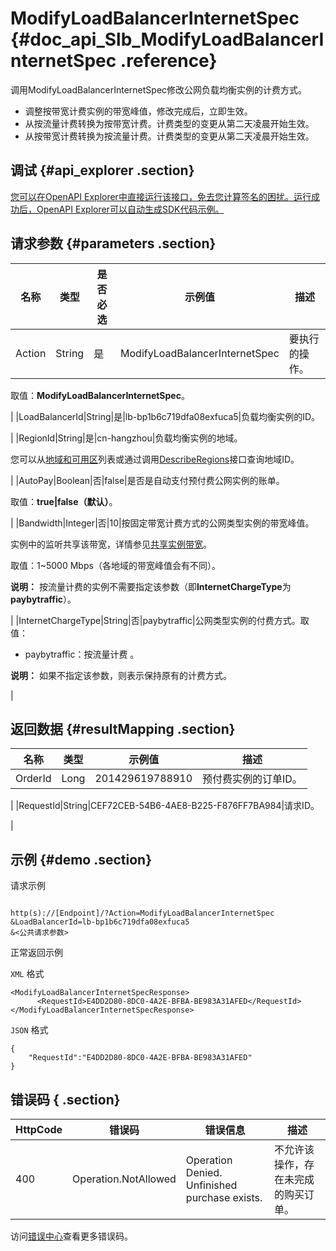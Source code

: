 # ModifyLoadBalancerInternetSpec {#doc_api_Slb_ModifyLoadBalancerInternetSpec .reference}

调用ModifyLoadBalancerInternetSpec修改公网负载均衡实例的计费方式。

-   调整按带宽计费实例的带宽峰值，修改完成后，立即生效。
-   从按流量计费转换为按带宽计费。计费类型的变更从第二天凌晨开始生效。
-   从按带宽计费转换为按流量计费。计费类型的变更从第二天凌晨开始生效。

## 调试 {#api_explorer .section}

[您可以在OpenAPI Explorer中直接运行该接口，免去您计算签名的困扰。运行成功后，OpenAPI Explorer可以自动生成SDK代码示例。](https://api.aliyun.com/#product=Slb&api=ModifyLoadBalancerInternetSpec&type=RPC&version=2014-05-15)

## 请求参数 {#parameters .section}

|名称|类型|是否必选|示例值|描述|
|--|--|----|---|--|
|Action|String|是|ModifyLoadBalancerInternetSpec|要执行的操作。

 取值：**ModifyLoadBalancerInternetSpec**。

 |
|LoadBalancerId|String|是|lb-bp1b6c719dfa08exfuca5|负载均衡实例的ID。

 |
|RegionId|String|是|cn-hangzhou|负载均衡实例的地域。

 您可以从[地域和可用区](~~40654~~)列表或通过调用[DescribeRegions](~~25609~~)接口查询地域ID。

 |
|AutoPay|Boolean|否|false|是否是自动支付预付费公网实例的账单。

 取值：**true|false（默认）**。

 |
|Bandwidth|Integer|否|10|按固定带宽计费方式的公网类型实例的带宽峰值。

 实例中的监听共享该带宽，详情参见[共享实例带宽](~~57846~~)。

 取值：1~5000 Mbps（各地域的带宽峰值会有不同）。

 **说明：** 按流量计费的实例不需要指定该参数（即**InternetChargeType**为**paybytraffic**）。

 |
|InternetChargeType|String|否|paybytraffic|公网类型实例的付费方式。取值：

 -   paybytraffic：按流量计费 。

 **说明：** 如果不指定该参数，则表示保持原有的计费方式。

 |

## 返回数据 {#resultMapping .section}

|名称|类型|示例值|描述|
|--|--|---|--|
|OrderId|Long|201429619788910|预付费实例的订单ID。

 |
|RequestId|String|CEF72CEB-54B6-4AE8-B225-F876FF7BA984|请求ID。

 |

## 示例 {#demo .section}

请求示例

``` {#request_demo}

http(s)://[Endpoint]/?Action=ModifyLoadBalancerInternetSpec
&LoadBalancerId=lb-bp1b6c719dfa08exfuca5
&<公共请求参数>

```

正常返回示例

`XML` 格式

``` {#xml_return_success_demo}
<ModifyLoadBalancerInternetSpecResponse>
      <RequestId>E4DD2D80-8DC0-4A2E-BFBA-BE983A31AFED</RequestId>
</ModifyLoadBalancerInternetSpecResponse>
```

`JSON` 格式

``` {#json_return_success_demo}
{
	"RequestId":"E4DD2D80-8DC0-4A2E-BFBA-BE983A31AFED"
}
```

## 错误码 { .section}

|HttpCode|错误码|错误信息|描述|
|--------|---|----|--|
|400|Operation.NotAllowed|Operation Denied. Unfinished purchase exists.|不允许该操作，存在未完成的购买订单。|

访问[错误中心](https://error-center.alibabacloud.com/status/product/Slb)查看更多错误码。

